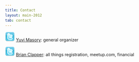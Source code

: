 ```yaml
---
title: Contact
layout: main-2012
tab: contact
---
```


[![twitter ymasory][2]][1] [Yuvi Masory][]: general organizer

[![twitter brianclapper][4]][3] [Brian Clapper][]: all things registration, meetup.com, financial


[Yuvi Masory]: mailto:contact@scalathon.org
[Brian Clapper]: mailto:register@scalathon.org

  [1]: http://twitter.com/#!/ymasory
  [2]: /img/twitter32.png
  [3]: http://twitter.com/#!/brianclapper
  [4]: /img/twitter32.png
